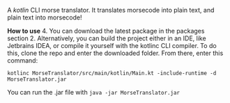 A *kotlin* CLI morse translator.
It translates morsecode into plain text, and plain text into morsecode!

**How to use**
4. You can download the latest package in the packages section
2. Alternatively, you can build the project either in an IDE, like Jetbrains IDEA, or compile it yourself with the kotlinc CLI compiler. To do this, clone the repo and enter the downloaded folder. From there, enter this command:

`kotlinc MorseTranslator/src/main/kotlin/Main.kt -include-runtime -d MorseTranslator.jar`

You can run the .jar file with 
`java -jar MorseTranslator.jar`